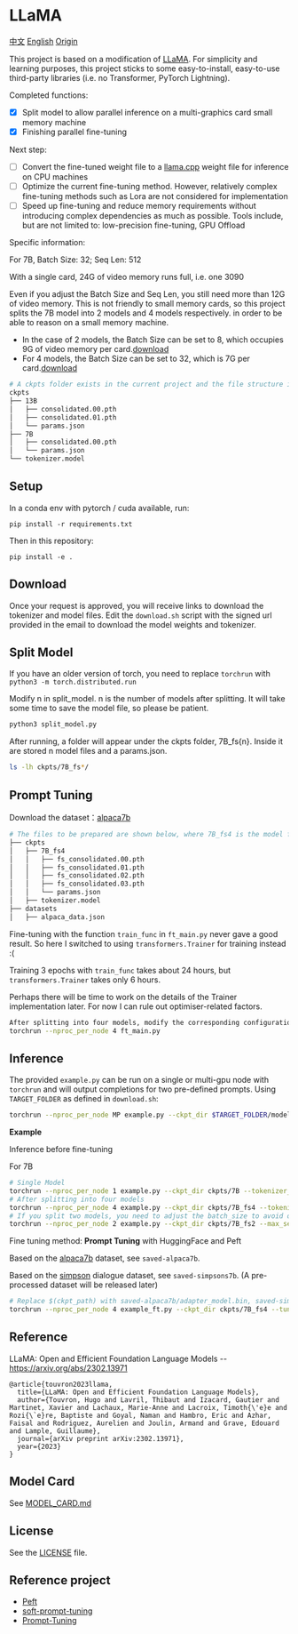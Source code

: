 # LLaMA

[中文](README.md) [English](README.EN.md) [Origin](README.LLaMA.md)

This project is based on a modification of [LLaMA](https://github.com/facebookresearch/llama). For simplicity and learning purposes, this project sticks to some easy-to-install, easy-to-use third-party libraries (i.e. no Transformer, PyTorch Lightning).

Completed functions:

- [X] Split model to allow parallel inference on a multi-graphics card small memory machine
- [X] Finishing parallel fine-tuning

Next step:

- [ ] Convert the fine-tuned weight file to a [llama.cpp](https://github.com/ggerganov/llama.cpp) weight file for inference on CPU machines
- [ ] Optimize the current fine-tuning method. However, relatively complex fine-tuning methods such as Lora are not considered for implementation
- [ ] Speed up fine-tuning and reduce memory requirements without introducing complex dependencies as much as possible. Tools include, but are not limited to: low-precision fine-tuning, GPU Offload

Specific information:

For 7B, Batch Size: 32; Seq Len: 512

With a single card, 24G of video memory runs full, i.e. one 3090

Even if you adjust the Batch Size and Seq Len, you still need more than 12G of video memory. This is not friendly to small memory cards, so this project splits the 7B model into 2 models and 4 models respectively. in order to be able to reason on a small memory machine.

- In the case of 2 models, the Batch Size can be set to 8, which occupies 9G of video memory per card.[download](https://huggingface.co/wnma3mz/llama_fs2_7B/tree/main)
- For 4 models, the Batch Size can be set to 32, which is 7G per card.[download](https://huggingface.co/wnma3mz/llama_fs4_7B/tree/main)

```bash
# A ckpts folder exists in the current project and the file structure is roughly as shown below.
ckpts
├── 13B
│   ├── consolidated.00.pth
│   ├── consolidated.01.pth
│   └── params.json
├── 7B
│   ├── consolidated.00.pth
│   └── params.json
└── tokenizer.model
```

## Setup

In a conda env with pytorch / cuda available, run:

```
pip install -r requirements.txt
```

Then in this repository:

```
pip install -e .
```

## Download

Once your request is approved, you will receive links to download the tokenizer and model files.
Edit the `download.sh` script with the signed url provided in the email to download the model weights and tokenizer.

## Split Model

If you have an older version of torch, you need to replace `torchrun` with `python3 -m torch.distributed.run`

Modify n in split_model. n is the number of models after splitting. It will take some time to save the model file, so please be patient.

```bash
python3 split_model.py
```

After running, a folder will appear under the ckpts folder, 7B_fs{n}. Inside it are stored n model files and a params.json.

```bash
ls -lh ckpts/7B_fs*/
```

## Prompt Tuning

Download the dataset：[alpaca7b](https://github.com/tatsu-lab/stanford_alpaca/blob/main/alpaca_data.json)

```bash
# The files to be prepared are shown below, where 7B_fs4 is the model file that has been split in the previous step. And `alpaca_data` is the dataset
├── ckpts
│   ├── 7B_fs4
│   │   ├── fs_consolidated.00.pth
│   │   ├── fs_consolidated.01.pth
│   │   ├── fs_consolidated.02.pth
│   │   ├── fs_consolidated.03.pth
│   │   └── params.json
│   ├── tokenizer.model
├── datasets
│   ├── alpaca_data.json
```

Fine-tuning with the function `train_func` in `ft_main.py` never gave a good result. So here I switched to using `transformers.Trainer` for training instead :(

Training 3 epochs with `train_func` takes about 24 hours, but `transformers.Trainer` takes only 6 hours.

Perhaps there will be time to work on the details of the Trainer implementation later. For now I can rule out optimiser-related factors.

```bash
After splitting into four models, modify the corresponding configuration params in ft_main.py
torchrun --nproc_per_node 4 ft_main.py
```

## Inference

The provided `example.py` can be run on a single or multi-gpu node with `torchrun` and will output completions for two pre-defined prompts. Using `TARGET_FOLDER` as defined in `download.sh`:

```bash
torchrun --nproc_per_node MP example.py --ckpt_dir $TARGET_FOLDER/model_size --tokenizer_path $TARGET_FOLDER/tokenizer.model
```

**Example**

Inference before fine-tuning

For 7B

```bash
# Single Model
torchrun --nproc_per_node 1 example.py --ckpt_dir ckpts/7B --tokenizer_path ckpts/tokenizer.model
# After splitting into four models
torchrun --nproc_per_node 4 example.py --ckpt_dir ckpts/7B_fs4 --tokenizer_path ckpts/tokenizer.model
# If you split two models, you need to adjust the batch_size to avoid oversizing the memory
torchrun --nproc_per_node 2 example.py --ckpt_dir ckpts/7B_fs2 --max_seq_len 512 --max_batch_size 5 --tokenizer_path ckpts/tokenizer.model
```

Fine tuning method: **Prompt Tuning** with HuggingFace and Peft

Based on the [alpaca7b](https://github.com/tatsu-lab/stanford_alpaca/blob/main/alpaca_data.json) dataset, see `saved-alpaca7b`.

Based on the [simpson](https://replicate.com/blog/fine-tune-llama-to-speak-like-homer-simpson) dialogue dataset, see `saved-simpsons7b`. (A pre-processed dataset will be released later)

```bash
# Replace $(ckpt_path) with saved-alpaca7b/adapter_model.bin, saved-simpsons7b/adapter_model.bin
torchrun --nproc_per_node 4 example_ft.py --ckpt_dir ckpts/7B_fs4 --tuning_ckpt_path $(ckpt_path) --tokenizer_path ckpts/tokenizer.model
```

## Reference

LLaMA: Open and Efficient Foundation Language Models -- https://arxiv.org/abs/2302.13971

```
@article{touvron2023llama,
  title={LLaMA: Open and Efficient Foundation Language Models},
  author={Touvron, Hugo and Lavril, Thibaut and Izacard, Gautier and Martinet, Xavier and Lachaux, Marie-Anne and Lacroix, Timoth{\'e}e and Rozi{\`e}re, Baptiste and Goyal, Naman and Hambro, Eric and Azhar, Faisal and Rodriguez, Aurelien and Joulin, Armand and Grave, Edouard and Lample, Guillaume},
  journal={arXiv preprint arXiv:2302.13971},
  year={2023}
}
```

## Model Card

See [MODEL_CARD.md](MODEL_CARD.md)

## License

See the [LICENSE](LICENSE) file.

## Reference project

- [Peft](https://github.com/huggingface/peft)
- [soft-prompt-tuning](https://github.com/kipgparker/soft-prompt-tuning/)
- [Prompt-Tuning](https://github.com/mkshing/Prompt-Tuning/)

